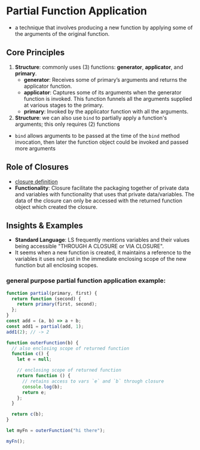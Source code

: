 # Partial Function Application

- a technique that involves producing a new function by applying some of the arguments of the original function.

## Core Principles

1. **Structure**: commonly uses (3) functions: **generator**, **applicator**, and **primary**.
   - **generator**: Receives some of primary’s arguments and returns the applicator function.
   - **applicator**: Captures some of its arguments when the generator function is invoked. This function funnels all the arguments supplied at various stages to the primary.
   - **primary**: Invoked by the applicator function with all the arguments.
2. **Structure**: we can also use `bind` to partially apply a function's arguments; this only requires (2) functions

- `bind` allows arguments to be passed at the time of the `bind` method invocation, then later the function object could be invoked and passed more arguments

## Role of Closures

- [closure definition](./closures.md)
- **Functionality**: Closure facilitate the packaging together of private data and variables with functionality that uses that private data/variables. The data of the closure can only be accessed with the returned function object which created the closure.

## Insights & Examples

- **Standard Language**: LS frequently mentions variables and their values being accessible "THROUGH A CLOSURE or VIA CLOSURE".
- It seems when a new function is created, it maintains a reference to the variables it uses not just in the immediate enclosing scope of the new function but all enclosing scopes.

### general purpose partial function application example:

```jsx
function partial(primary, first) {
  return function (second) {
    return primary(first, second);
  };
}
const add = (a, b) => a + b;
const add1 = partial(add, 1);
add1(2); // -> 2
```

```javascript
function outerFunction(b) {
  // also enclosing scope of returned function
  function c() {
    let e = null;

    // enclosing scope of returned function
    return function () {
      // retains access to vars `e` and `b` through closure
      console.log(b);
      return e;
    };
  }

  return c(b);
}

let myFn = outerFunction("hi there");

myFn();
```
